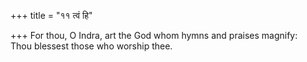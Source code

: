 +++
title = "११ त्वं हि"

+++
For thou, O Indra, art the God whom hymns and praises magnify:  
     Thou blessest those who worship thee.